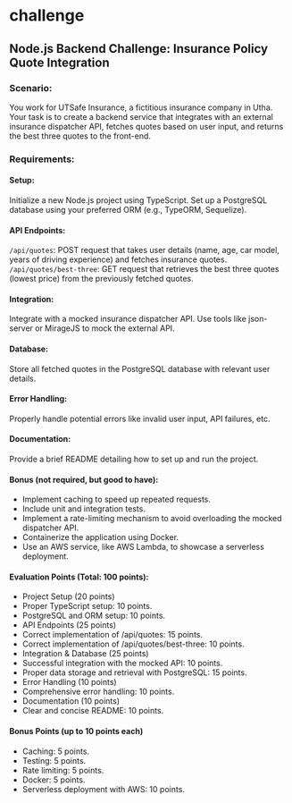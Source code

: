 # challenge

## Node.js Backend Challenge: Insurance Policy Quote Integration

### Scenario:
You work for UTSafe Insurance, a fictitious insurance company in Utha. Your task is to create a backend service that integrates with an external insurance dispatcher API, fetches quotes based on user input, and returns the best three quotes to the front-end.

### Requirements:

#### Setup:
Initialize a new Node.js project using TypeScript.
Set up a PostgreSQL database using your preferred ORM (e.g., TypeORM, Sequelize).

#### API Endpoints:
`/api/quotes`: POST request that takes user details (name, age, car model, years of driving experience) and fetches insurance quotes.
`/api/quotes/best-three`: GET request that retrieves the best three quotes (lowest price) from the previously fetched quotes.

#### Integration:
Integrate with a mocked insurance dispatcher API. Use tools like json-server or MirageJS to mock the external API.

#### Database:
Store all fetched quotes in the PostgreSQL database with relevant user details.

#### Error Handling:
Properly handle potential errors like invalid user input, API failures, etc.

#### Documentation:
Provide a brief README detailing how to set up and run the project.

#### Bonus (not required, but good to have):
- Implement caching to speed up repeated requests.
- Include unit and integration tests.
- Implement a rate-limiting mechanism to avoid overloading the mocked dispatcher API.
- Containerize the application using Docker.
- Use an AWS service, like AWS Lambda, to showcase a serverless deployment.

#### Evaluation Points (Total: 100 points):

- Project Setup (20 points)
- Proper TypeScript setup: 10 points.
- PostgreSQL and ORM setup: 10 points.
- API Endpoints (25 points)
- Correct implementation of /api/quotes: 15 points.
- Correct implementation of /api/quotes/best-three: 10 points.
- Integration & Database (25 points)
- Successful integration with the mocked API: 10 points.
- Proper data storage and retrieval with PostgreSQL: 15 points.
- Error Handling (10 points)
- Comprehensive error handling: 10 points.
- Documentation (10 points)
- Clear and concise README: 10 points.

#### Bonus Points (up to 10 points each)
- Caching: 5 points.
- Testing: 5 points.
- Rate limiting: 5 points.
- Docker: 5 points.
- Serverless deployment with AWS: 10 points.
